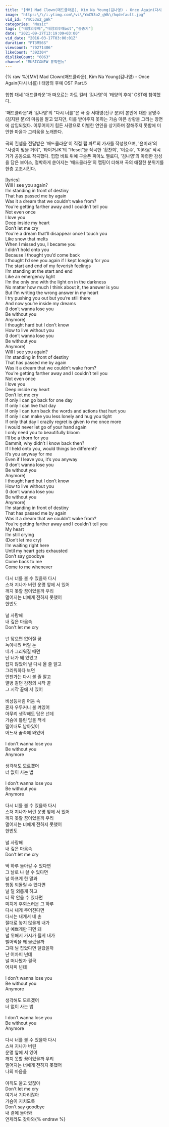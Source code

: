```yaml
---
title: "[MV] Mad Clown(매드클라운), Kim Na Young(김나영) - Once Again(다시 너를) l 태양의 후예 OST Part.5"
image: "https:\/\/i.ytimg.com\/vi\/YmC53o2_gWk\/hqdefault.jpg"
vid_id: "YmC53o2_gWk"
categories: "Music"
tags: ["태양의후예","태양의후예ost","송중기"]
date: "2021-09-27T13:19:09+03:00"
vid_date: "2016-03-17T03:00:01Z"
duration: "PT3M56S"
viewcount: "70271406"
likeCount: "392304"
dislikeCount: "6063"
channel: "MUSIC&NEW 뮤직앤뉴"
---
```

{% raw %}[MV] Mad Clown(매드클라운), Kim Na Young(김나영) - Once Again(다시 너를) l 태양의 후예 OST Part.5<br /><br />힙합 대세 '매드클라운'과 떠오르는 차트 킬러 '김나영'이 '태양의 후예' OST에 참여했다.<br /><br />'매드클라운'과 '김나영'의 &quot;다시 너를&quot;은 극 중 서대영(진구 분)이 본인에 대한 윤명주(김지원 분)의 마음을 알고 있지만, 이를 받아주지 못하는 가슴 아픈 상황을 그리는 장면에 삽입되었다. 이루어지기 힘든 사랑으로 이별한 연인을 상기하며 잘해주지 못함에 미안한 마음과 그리움을 노래한다.<br /><br />곡의 컨셉을 전달받은 '매드클라운'이 직접 랩 파트의 가사를 작성했으며, '윤미래'의 &quot;사랑이 맞을 거야&quot;, '타이거JK'의 &quot;Reset&quot;을 작곡한 '황찬희', '이승주', '이라음' 작곡가가 공동으로 작곡했다. 힙합 비트 위에 구슬픈 피아노 멜로디, '김나영'의 아련한 감성을 담은 보이스, 절박하게 쏟아지는 '매드클라운'의 랩핑이 더해져 곡의 애절한 분위기를 한층 고조시킨다.<br /><br />[lyrics]<br />Will I see you again?<br />I’m standing in front of destiny<br />That has passed me by again<br />Was it a dream that we couldn’t wake from?<br />You’re getting farther away and I couldn’t tell you<br />Not even once<br />I love you<br />Deep inside my heart<br />Don’t let me cry<br />You’re a dream that’ll disappear once I touch you<br />Like snow that melts<br />When I missed you, I became you<br />I didn’t hold onto you<br />Because I thought you’d come back<br />I thought I’d see you again if I kept longing for you<br />The start and end of my feverish feelings<br />I’m standing at the start and end<br />Like an emergency light<br />I’m the only one with the light on in the darkness<br />No matter how much I think about it, the answer is you<br />But I’m writing the wrong answer in my heart<br />I try pushing you out but you’re still there<br />And now you’re inside my dreams<br />(I don’t wanna lose you<br />Be without you<br />Anymore)<br />I thought hard but I don’t know<br />How to live without you<br />(I don’t wanna lose you<br />Be without you<br />Anymore)<br />Will I see you again?<br />I’m standing in front of destiny<br />That has passed me by again<br />Was it a dream that we couldn’t wake from?<br />You’re getting farther away and I couldn’t tell you<br />Not even once<br />I love you<br />Deep inside my heart<br />Don’t let me cry<br />If only I can go back for one day<br />If only I can live that day<br />If only I can turn back the words and actions that hurt you<br />If only I can make you less lonely and hug you tight<br />If only that day I crazily regret is given to me once more<br />I would never let go of your hand again<br />I only need you to beautifully bloom<br />I’ll be a thorn for you<br />Dammit, why didn’t I know back then?<br />If I held onto you, would things be different?<br />It’s you anyway for me<br />Even if I leave you, it’s you anyway<br />(I don’t wanna lose you<br />Be without you<br />Anymore)<br />I thought hard but I don’t know<br />How to live without you<br />(I don’t wanna lose you<br />Be without you<br />Anymore)<br />I’m standing in front of destiny<br />That has passed me by again<br />Was it a dream that we couldn’t wake from?<br />You’re getting farther away and I couldn’t tell you<br />My heart<br />I’m still crying<br />(Don’t let me cry)<br />I’m waiting right here<br />Until my heart gets exhausted<br />Don’t say goodbye<br />Come back to me<br />Come to me whenever<br /><br />다시 너를 볼 수 있을까 다시<br />스쳐 지나가 버린 운명 앞에 서 있어<br />깨지 못할 꿈이었을까 우리<br />멀어지는 너에게 전하지 못했어<br />한번도<br /> <br />널 사랑해<br />내 깊은 마음속<br />Don't let me cry<br /> <br />넌 닿으면 없어질 꿈<br />녹아내려 버릴 눈<br />네가 그리워질 때면<br />난 너가 돼 있었고<br />잡지 않았어 널 다시 올 줄 알고<br />그리워하다 보면<br />언젠가는 다시 볼 줄 알고<br />열병 같던 감정의 시작 끝<br />그 시작 끝에 서 있어<br /> <br />비상등처럼 어둠 속<br />혼자 우두커니 불 켜있어<br />아무리 생각해도 답은 넌데<br />가슴에 틀린 답을 적네<br />밀어내도 남아있어<br />어느새 꿈속에 와있어<br /> <br />I don't wanna lose you<br />Be without you<br />Anymore<br /> <br />생각해도 모르겠어<br />너 없이 사는 법<br /> <br />I don't wanna lose you<br />Be without you<br />Anymore<br /> <br />다시 너를 볼 수 있을까 다시<br />스쳐 지나가 버린 운명 앞에 서 있어<br />깨지 못할 꿈이었을까 우리<br />멀어지는 너에게 전하지 못했어<br />한번도<br /> <br />널 사랑해<br />내 깊은 마음속<br />Don't let me cry<br /> <br />딱 하루 돌아갈 수 있다면<br />그 날로 나 살 수 있다면<br />널 아프게 한 말과<br />행동 되돌릴 수 있다면<br />널 덜 외롭게 하고<br />더 꽉 안을 수 있다면<br />미치게 후회스러운 그 하루<br />다시 내게 주어진다면<br />다시는 내게서 네 손<br />절대로 놓지 않을게 내가<br />넌 예쁘게만 피면 돼<br />널 위해서 가시가 될게 내가<br />빌어먹을 왜 몰랐을까<br />그때 널 잡았다면 달랐을까<br />난 어차피 넌데<br />널 떠나봤자 결국<br />어차피 넌데<br /> <br />I don't wanna lose you<br />Be without you<br />Anymore<br /> <br />생각해도 모르겠어<br />너 없이 사는 법<br /> <br />I don't wanna lose you<br />Be without you<br />Anymore<br /> <br />다시 너를 볼 수 있을까 다시<br />스쳐 지나가 버린<br />운명 앞에 서 있어<br />깨지 못할 꿈이었을까 우리<br />멀어지는 너에게 전하지 못했어<br />나의 마음을<br /> <br />아직도 울고 있잖아<br />Don't let me cry<br />여기서 기다리잖아<br />가슴이 지치도록<br />Don't say goodbye<br />내 곁에 돌아와<br />언제라도 찾아와{% endraw %}
